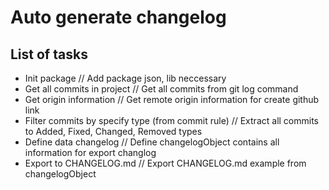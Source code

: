 # Auto generate changelog
## List of tasks
- Init package // Add package json, lib neccessary
- Get all commits in project // Get all commits from git log command
- Get origin information // Get remote origin information for create github link
- Filter commits by specify type (from commit rule) // Extract all commits to Added, Fixed, Changed, Removed types
- Define data changelog // Define changelogObject contains all information for export changlog
- Export to CHANGELOG.md // Export CHANGELOG.md example from changelogObject

